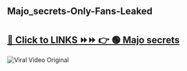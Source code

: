 
 ## Majo_secrets-Only-Fans-Leaked

# <h2><a href="https://clipsfans.com/Majo_secrets&ref=git">🔗 Click to LINKS ⏩⏩ 👉 🟢 Majo secrets </a></h2>

<a href="https://clipsfans.com/Majo_secrets&ref=git" rel="nofollow" data-target="animated-image.originalLink"><img src="https://i.ibb.co.com/xMMVF88/686577567.gif" alt="Viral Video Original" style="max-width: 100%; display: inline-block;" data-target="animated-image.originalImage"></a>
